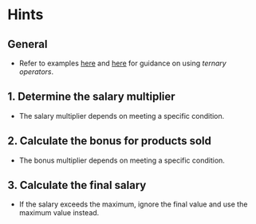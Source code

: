 # Hints

## General

- Refer to examples [here][ternary-operator-first] and [here][ternary-operator-second] for guidance on using _ternary operators_.

## 1. Determine the salary multiplier

- The salary multiplier depends on meeting a specific condition.

## 2. Calculate the bonus for products sold

- The bonus multiplier depends on meeting a specific condition.

## 3. Calculate the final salary

- If the salary exceeds the maximum, ignore the final value and use the maximum value instead.

[ternary-operator-first]: https://www.programiz.com/java-programming/ternary-operator
[ternary-operator-second]: https://www.baeldung.com/java-ternary-operator
